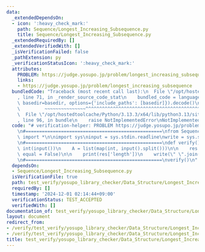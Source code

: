 ```yaml
---
data:
  _extendedDependsOn:
  - icon: ':heavy_check_mark:'
    path: Sequence/Longest_Increasing_Subsequence.py
    title: Sequence/Longest_Increasing_Subsequence.py
  _extendedRequiredBy: []
  _extendedVerifiedWith: []
  _isVerificationFailed: false
  _pathExtension: py
  _verificationStatusIcon: ':heavy_check_mark:'
  attributes:
    PROBLEM: https://judge.yosupo.jp/problem/longest_increasing_subsequence
    links:
    - https://judge.yosupo.jp/problem/longest_increasing_subsequence
  bundledCode: "Traceback (most recent call last):\n  File \"/opt/hostedtoolcache/Python/3.13.3/x64/lib/python3.13/site-packages/onlinejudge_verify/documentation/build.py\"\
    , line 71, in _render_source_code_stat\n    bundled_code = language.bundle(stat.path,\
    \ basedir=basedir, options={'include_paths': [basedir]}).decode()\n          \
    \         ~~~~~~~~~~~~~~~^^^^^^^^^^^^^^^^^^^^^^^^^^^^^^^^^^^^^^^^^^^^^^^^^^^^^^^^^^^^^^^^^^\n\
    \  File \"/opt/hostedtoolcache/Python/3.13.3/x64/lib/python3.13/site-packages/onlinejudge_verify/languages/python.py\"\
    , line 96, in bundle\n    raise NotImplementedError\nNotImplementedError\n"
  code: "# verification-helper: PROBLEM https://judge.yosupo.jp/problem/longest_increasing_subsequence\n\
    \n#==================================================\nfrom Sequence.Longest_Increasing_Subsequence\
    \ import *\n\nimport sys\ninput = sys.stdin.readline\nwrite = sys.stdout.write\n\
    \n#==================================================\ndef verify():\n    N =\
    \ int(input())\n    A = list(map(int, input().split()))\n\n    res =Longest_Increasing_Subsequence(A,\
    \ equal = False)\n\n    print(res['length'])\n    write(\" \".join(map(str, res['index'])))\n\
    \n#==================================================\nverify()\n"
  dependsOn:
  - Sequence/Longest_Increasing_Subsequence.py
  isVerificationFile: true
  path: test_verify/yosupo_library_checker/Data_Structure/Longest_Increasing_Subsequence.test.py
  requiredBy: []
  timestamp: '2024-12-01 02:14:44+09:00'
  verificationStatus: TEST_ACCEPTED
  verifiedWith: []
documentation_of: test_verify/yosupo_library_checker/Data_Structure/Longest_Increasing_Subsequence.test.py
layout: document
redirect_from:
- /verify/test_verify/yosupo_library_checker/Data_Structure/Longest_Increasing_Subsequence.test.py
- /verify/test_verify/yosupo_library_checker/Data_Structure/Longest_Increasing_Subsequence.test.py.html
title: test_verify/yosupo_library_checker/Data_Structure/Longest_Increasing_Subsequence.test.py
---
```

